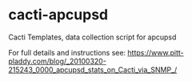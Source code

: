# cacti-apcupsd
Cacti Templates, data collection script for apcupsd

For full details and instructions see: https://www.pitt-pladdy.com/blog/_20100320-215243_0000_apcupsd_stats_on_Cacti_via_SNMP_/

